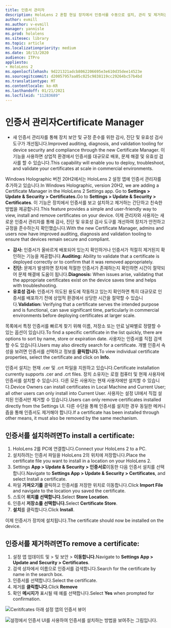 ```yaml
---
title: 인증서 관리자
description: HoloLens 2 혼합 현실 장치에서 인증서를 수동으로 설치, 관리 및 제거하는 방법을 학습합니다.
author: evmill
ms.author: v-evmill
manager: yannisle
ms.prod: hololens
ms.sitesec: library
ms.topic: article
ms.localizationpriority: medium
ms.date: 10/13/2020
audience: ITPro
appliesto:
- HoloLens 2
ms.openlocfilehash: 9d221321adcb8062206695e3e610d35dee14523e
ms.sourcegitcommit: d20057957aa05c025c9838119cc29264bc57b4bd
ms.translationtype: MT
ms.contentlocale: ko-KR
ms.lasthandoff: 01/21/2021
ms.locfileid: "11283689"
---
```

# <span data-ttu-id="269ae-103">인증서 관리자</span><span class="sxs-lookup"><span data-stu-id="269ae-103">Certificate Manager</span></span>

- <span data-ttu-id="269ae-104">새 인증서 관리자를 통해 장치 보안 및 규정 준수를 위한 감사, 진단 및 유효성 검사 도구가 개선됩니다.</span><span class="sxs-lookup"><span data-stu-id="269ae-104">Improved auditing, diagnosis, and validation tooling for device security and compliance through the new Certificate Manager.</span></span> <span data-ttu-id="269ae-105">이 기능을 사용하면 상업적 환경에서 인증서를 대규모로 배포, 문제 해결 및 유효성 검사를 할 수 있습니다.</span><span class="sxs-lookup"><span data-stu-id="269ae-105">This capability will enable you to deploy, troubleshoot, and validate your certificates at scale in commercial environments.</span></span>

<span data-ttu-id="269ae-106">Windows Holographic 버전 20H2에서는 HoloLens 2 설정 앱에 인증서 관리자를 추가하고 있습니다.</span><span class="sxs-lookup"><span data-stu-id="269ae-106">In Windows Holographic, version 20H2, we are adding a Certificate Manager in the HoloLens 2 Settings app.</span></span> <span data-ttu-id="269ae-107">Go to **Settings > Update & Security > Certificates.**</span><span class="sxs-lookup"><span data-stu-id="269ae-107">Go to **Settings > Update & Security > Certificates**.</span></span> <span data-ttu-id="269ae-108">이 기능은 장치에서 인증서를 보고 설치하고 제거하는 간단하고 친숙한 방법을 제공합니다.</span><span class="sxs-lookup"><span data-stu-id="269ae-108">This feature provides a simple and user-friendly way to view, install and remove certificates on your device.</span></span> <span data-ttu-id="269ae-109">이제 관리자와 사용자는 새로운 인증서 관리자를 통해 감사, 진단 및 유효성 검사 도구를 개선하여 장치가 안전하고 규정을 준수하는지 확인했습니다.</span><span class="sxs-lookup"><span data-stu-id="269ae-109">With the new Certificate Manager, admins and users now have improved auditing, diagnosis and validation tooling to ensure that devices remain secure and compliant.</span></span> 

-   <span data-ttu-id="269ae-110">**감사:** 인증서가 올바르게 배포되어 있는지 확인하거나 인증서가 적절히 제거된지 확인하는 기능을 제공합니다.</span><span class="sxs-lookup"><span data-stu-id="269ae-110">**Auditing:** Ability to validate that a certificate is deployed correctly or to confirm that it was removed appropriately.</span></span> 
-   <span data-ttu-id="269ae-111">**진단:** 문제가 발생하면 장치에 적절한 인증서가 존재하는지 확인하면 시간이 절약되어 문제 해결에 도움이 됩니다.</span><span class="sxs-lookup"><span data-stu-id="269ae-111">**Diagnosis:** When issues arise, validating that the appropriate certificates exist on the device saves time and helps with troubleshooting.</span></span> 
-   <span data-ttu-id="269ae-112">**유효성 검사:** 인증서가 의도된 용도에 작동하고 있는지 확인하면 특히 대규모로 인증서를 배포하기 전에 상업적 환경에서 상당한 시간을 절약할 수 있습니다.</span><span class="sxs-lookup"><span data-stu-id="269ae-112">**Validation:** Verifying that a certificate serves the intended purpose and is functional, can save significant time, particularly in commercial environments before deploying certificates at larger scale.</span></span>

<span data-ttu-id="269ae-113">목록에서 특정 인증서를 빠르게 찾기 위해 이름, 저장소 또는 만료 날짜별로 정렬할 수 있는 옵션이 있습니다.</span><span class="sxs-lookup"><span data-stu-id="269ae-113">To find a specific certificate in the list quickly, there are options to sort by name, store or expiration date.</span></span> <span data-ttu-id="269ae-114">사용자는 인증서를 직접 검색할 수도 있습니다.</span><span class="sxs-lookup"><span data-stu-id="269ae-114">Users may also directly search for a certificate.</span></span> <span data-ttu-id="269ae-115">개별 인증서 속성을 보려면 인증서를 선택하고 정보를 **클릭합니다.**</span><span class="sxs-lookup"><span data-stu-id="269ae-115">To view individual certificate properties, select the certificate and click on **Info**.</span></span> 

<span data-ttu-id="269ae-116">인증서 설치는 현재 .cer 및 .crt 파일을 지원하고 있습니다.</span><span class="sxs-lookup"><span data-stu-id="269ae-116">Certificate installation currently supports .cer and .crt files.</span></span> <span data-ttu-id="269ae-117">장치 소유자는 로컬 컴퓨터 및 현재 사용자에 인증서를 설치할 수 있습니다.  다른 모든 사용자는 현재 사용자에만 설치할 수 있습니다.</span><span class="sxs-lookup"><span data-stu-id="269ae-117">Device Owners can install certificates in Local Machine and Current User;  all other users can only install into Current User.</span></span> <span data-ttu-id="269ae-118">사용자는 설정 UI에서 직접 설치된 인증서만 제거할 수 있습니다.</span><span class="sxs-lookup"><span data-stu-id="269ae-118">Users can only remove certificates installed directly from the Settings UI.</span></span> <span data-ttu-id="269ae-119">다른 수단을 통해 인증서를 설치한 경우 동일한 메커니즘을 통해 인증서도 제거해야 합니다.</span><span class="sxs-lookup"><span data-stu-id="269ae-119">If a certificate has been installed through other means, it must also be removed by the same mechanism.</span></span>

## <span data-ttu-id="269ae-120">인증서를 설치하려면</span><span class="sxs-lookup"><span data-stu-id="269ae-120">To install a certificate:</span></span> 

1.  <span data-ttu-id="269ae-121">HoloLens 2를 PC에 연결합니다.</span><span class="sxs-lookup"><span data-stu-id="269ae-121">Connect your HoloLens 2 to a PC.</span></span>
1.  <span data-ttu-id="269ae-122">설치하려는 인증서 파일을 HoloLens 2의 위치에 저장합니다.</span><span class="sxs-lookup"><span data-stu-id="269ae-122">Place the certificate file you want to install in a location on your HoloLens 2.</span></span>
1.  <span data-ttu-id="269ae-123">Settings **App > Update & Security > 인증서로**이동한 다음 인증서 설치를 선택합니다.</span><span class="sxs-lookup"><span data-stu-id="269ae-123">Navigate to **Settings App > Update & Security > Certificates**, and select Install a certificate.</span></span>
1.  <span data-ttu-id="269ae-124">파일 **가져오기를** 클릭하고 인증서를 저장한 위치로 이동합니다.</span><span class="sxs-lookup"><span data-stu-id="269ae-124">Click **Import File** and navigate to the location you saved the certificate.</span></span>
1.  <span data-ttu-id="269ae-125">스토어 **위치를 선택합니다.**</span><span class="sxs-lookup"><span data-stu-id="269ae-125">Select **Store Location**.</span></span>
1.  <span data-ttu-id="269ae-126">인증서 **저장소를 선택합니다.**</span><span class="sxs-lookup"><span data-stu-id="269ae-126">Select **Certificate Store**.</span></span>
1.  <span data-ttu-id="269ae-127">**설치**를 클릭합니다.</span><span class="sxs-lookup"><span data-stu-id="269ae-127">Click **Install**.</span></span>

<span data-ttu-id="269ae-128">이제 인증서가 장치에 설치됩니다.</span><span class="sxs-lookup"><span data-stu-id="269ae-128">The certificate should now be installed on the device.</span></span>

## <span data-ttu-id="269ae-129">인증서를 제거하려면</span><span class="sxs-lookup"><span data-stu-id="269ae-129">To remove a certificate:</span></span> 
1. <span data-ttu-id="269ae-130">설정 앱 업데이트 및 > 및 보안 > **이동합니다.**</span><span class="sxs-lookup"><span data-stu-id="269ae-130">Navigate to **Settings App > Update and Security > Certificates**.</span></span>
1. <span data-ttu-id="269ae-131">검색 상자에서 이름으로 인증서를 검색합니다.</span><span class="sxs-lookup"><span data-stu-id="269ae-131">Search for the certificate by name in the search box.</span></span>
1. <span data-ttu-id="269ae-132">인증서를 선택합니다.</span><span class="sxs-lookup"><span data-stu-id="269ae-132">Select the certificate.</span></span>
1. <span data-ttu-id="269ae-133">제거를 **클릭합니다.**</span><span class="sxs-lookup"><span data-stu-id="269ae-133">Click **Remove**</span></span>
1. <span data-ttu-id="269ae-134">확인 **메시지가** 표시될 때 예를 선택합니다.</span><span class="sxs-lookup"><span data-stu-id="269ae-134">Select **Yes** when prompted for confirmation.</span></span>


![Ceritifcates 아래 설정 앱의 인증서 뷰어](images/certificate-viewer-device.jpg)

![설정에서 인증서 UI를 사용하여 인증서를 설치하는 방법을 보여주는 그림입니다.](images/certificate-device-install.jpg)
